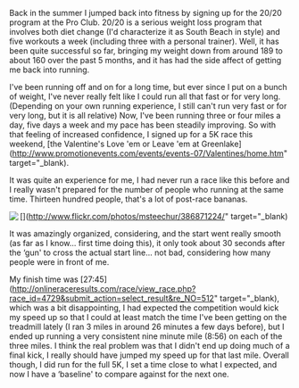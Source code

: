 Back in the summer I jumped back into fitness by signing up for the 20/20 program at the Pro Club. 20/20 is a serious weight loss program that involves both diet change (I'd characterize it as South Beach in style) and five workouts a week (including three with a personal trainer). Well, it has been quite successful so far, bringing my weight down from around 189 to about 160 over the past 5 months, and it has had the side affect of getting me back into running.

I've been running off and on for a long time, but ever since I put on a bunch of weight, I've never really felt like I could run all that fast or for very long. (Depending on your own running experience, I still can't run very fast or for very long, but it is all relative) Now, I've been running three or four miles a day, five days a week and my pace has been steadily improving. So with that feeling of increased confidence, I signed up for a 5K race this weekend, [the Valentine's Love 'em or Leave 'em at Greenlake](http://www.promotionevents.com/events/events-07/Valentines/home.htm" target="_blank).

It was quite an experience for me, I had never run a race like this before and I really wasn't prepared for the number of people who running at the same time. Thirteen hundred people, that's a lot of post-race bananas.

[<img src="http://farm1.static.flickr.com/174/386871224_f53e235763_m_d.jpg" align="left" border="0" />](http://www.flickr.com/photos/msteechur/386871224/" target="_blank)

It was amazingly organized, considering, and the start went really smooth (as far as I know... first time doing this), it only took about 30 seconds after the &#8216;gun' to cross the actual start line... not bad, considering how many people were in front of me.

My finish time was [27:45](http://onlineraceresults.com/race/view_race.php?race_id=4729&submit_action=select_result&re_NO=512" target="_blank), which was a bit disappointing, I had expected the competition would kick my speed up so that I could at least match the time I've been getting on the treadmill lately (I ran 3 miles in around 26 minutes a few days before), but I ended up running a very consistent nine minute mile (8:56) on each of the three miles. I think the real problem was that I didn't end up doing much of a final kick, I really should have jumped my speed up for that last mile. Overall though, I did run for the full 5K, I set a time close to what I expected, and now I have a &#8216;baseline' to compare against for the next one.